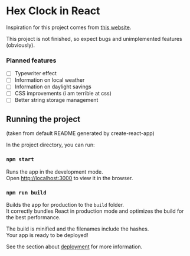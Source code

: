 # Hex Clock in React

Inspiration for this project comes from [this website](https://www.jacopocolo.com/hexclock/).

This project is not finished, so expect bugs and unimplemented features (obviously).

### Planned features

- [ ] Typewriter effect
- [ ] Information on local weather
- [ ] Information on daylight savings
- [ ] CSS improvements (i am terrible at css)
- [ ] Better string storage management

## Running the project

(taken from default README generated by create-react-app)

In the project directory, you can run:

### `npm start`

Runs the app in the development mode.\
Open [http://localhost:3000](http://localhost:3000) to view it in the browser.

### `npm run build`

Builds the app for production to the `build` folder.\
It correctly bundles React in production mode and optimizes the build for the best performance.

The build is minified and the filenames include the hashes.\
Your app is ready to be deployed!

See the section about [deployment](https://facebook.github.io/create-react-app/docs/deployment) for more information.
